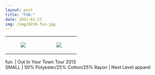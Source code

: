```yaml
---
layout: post
title: "FUN."
date: 2021-01-27
img: /img/0239-fun.jpg
---
```




<table style="width:100%;"><tr><td style="vertical-align:top;">
      <figure class="tmblr-full" data-orig-height="2048" data-orig-width="1365" data-orig-src="https://concertshirts.netlify.app/shirts/0239/0239-01.jpg"><img src="https://64.media.tumblr.com/aa8dc923abc321c6ca39b7006f119a87/0a44a417dbdabc1a-e1/s540x810/f7960a918bc227c4096b5d80faeaca717e553224.jpg" data-orig-height="2048" data-orig-width="1365" data-orig-src="https://concertshirts.netlify.app/shirts/0239/0239-01.jpg"/></figure></td>
    <td style="vertical-align:top;">
      <figure class="tmblr-full" data-orig-height="2048" data-orig-width="1365" data-orig-src="https://concertshirts.netlify.app/shirts/0239/0239-02.jpg"><img src="https://64.media.tumblr.com/4437c5dbfc7cd49c81d3fb7a367def1f/0a44a417dbdabc1a-71/s540x810/96e10381c8466f4455e0941d6e64d27965b38b71.jpg" data-orig-height="2048" data-orig-width="1365" data-orig-src="https://concertshirts.netlify.app/shirts/0239/0239-02.jpg"/></figure></td>
  </tr></table><p>
  fun. | Out In Your Town Tour 2013<br/>SMALL | 50% Polyester/25% Cotton/25% Rayon | Next Level apparel
</p>
